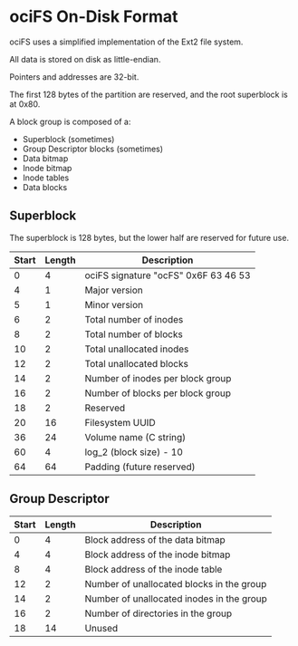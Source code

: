 
# ociFS On-Disk Format

ociFS uses a simplified implementation of the Ext2 file system.

All data is stored on disk as little-endian.

Pointers and addresses are 32-bit.

The first 128 bytes of the partition are reserved, and the root superblock is at 0x80.

A block group is composed of a:
- Superblock (sometimes)
- Group Descriptor blocks (sometimes)
- Data bitmap
- Inode bitmap
- Inode tables
- Data blocks

## Superblock

The superblock is 128 bytes, but the lower half are reserved for future use.

| Start  | Length | Description                                 |
| ------ | ------ | ------------------------------------------- |
| 0      | 4      | ociFS signature "ocFS" 0x6F 63 46 53        |
| 4      | 1      | Major version                               |
| 5      | 1      | Minor version                               |
| 6      | 2      | Total number of inodes                      |
| 8      | 2      | Total number of blocks                      |
| 10     | 2      | Total unallocated inodes                    |
| 12     | 2      | Total unallocated blocks                    |
| 14     | 2      | Number of inodes per block group            |
| 16     | 2      | Number of blocks per block group            |
| 18     | 2      | Reserved                                    |
| 20     | 16     | Filesystem UUID                             |
| 36     | 24     | Volume name (C string)                      |
| 60     | 4      | log_2 (block size) - 10                     |
| 64     | 64     | Padding (future reserved)                   |


## Group Descriptor

| Start | Length | Description                                  |
| ----- |------- | -------------------------------------------- |
| 0     | 4      | Block address of the data bitmap             |
| 4     | 4      | Block address of the inode bitmap            |
| 8     | 4      | Block address of the inode table             |
| 12    | 2      | Number of unallocated blocks in the group    |
| 14    | 2      | Number of unallocated inodes in the group    |
| 16    | 2      | Number of directories in the group           |
| 18    | 14     | Unused                                       |